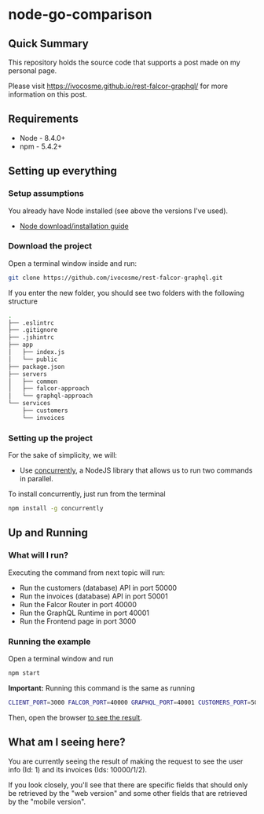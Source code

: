 # node-go-comparison

## Quick Summary

This repository holds the source code that supports a post made on my personal page. 

Please visit https://ivocosme.github.io/rest-falcor-graphql/ for more information on this post.

## Requirements

* Node - 8.4.0+
* npm - 5.4.2+

## Setting up everything

### Setup assumptions

You already have Node installed (see above the versions I've used).

* [Node download/installation guide](https://nodejs.org/en/download/package-manager/)

### Download the project

Open a terminal window inside and run:

```bash
git clone https://github.com/ivocosme/rest-falcor-graphql.git
```

If you enter the new folder, you should see two folders with the following structure

```bash
.
├── .eslintrc
├── .gitignore
├── .jshintrc
├── app
│   ├── index.js
│   └── public
├── package.json
├── servers
│   ├── common
│   ├── falcor-approach
│   └── graphql-approach
└── services
    ├── customers
    └── invoices
```

### Setting up the project

For the sake of simplicity, we will:

* Use [concurrently](https://www.npmjs.com/package/concurrently), a NodeJS library that allows us to run two commands in parallel.

To install concurrently, just run from the terminal

```bash
npm install -g concurrently
```

## Up and Running

### What will I run?

Executing the command from next topic will run:

* Run the customers (database) API in port 50000
* Run the invoices (database) API in port 50001
* Run the Falcor Router in port 40000
* Run the GraphQL Runtime in port 40001
* Run the Frontend page in port 3000

### Running the example

Open a terminal window and run

```bash
npm start
```

**Important:** Running this command is the same as running

```bash
CLIENT_PORT=3000 FALCOR_PORT=40000 GRAPHQL_PORT=40001 CUSTOMERS_PORT=50000 INVOICES_PORT=50001 concurrently \"node services/customers/index.js\" \"node services/invoices/index.js\"  \"node servers/falcor-approach/index.js\" \"node servers/graphql-approach/index.js\" \"node app/index.js\"
```

Then, open the browser [to see the result](http://localhost:3000).

## What am I seeing here?

You are currently seeing the result of making the request to see the user info (Id: 1) and its invoices (Ids: 10000/1/2).

If you look closely, you'll see that there are specific fields that should only be retrieved by the "web version" and some other fields that are retrieved by the "mobile version".
